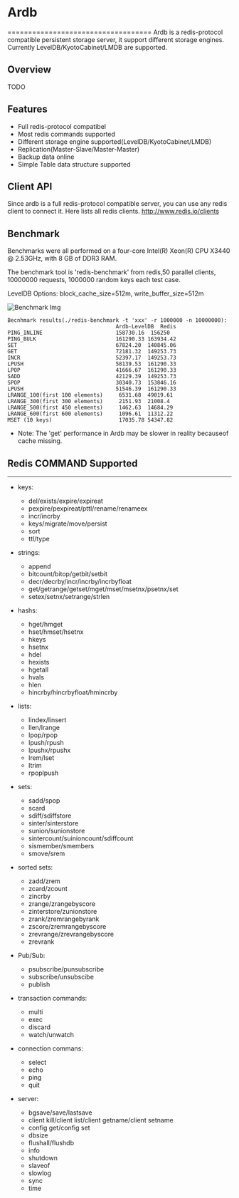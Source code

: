 # Ardb
===================================
Ardb is a redis-protocol compatible persistent storage server, it support different storage engines. Currently LevelDB/KyotoCabinet/LMDB are supported. 

## Overview
TODO

## Features
- Full redis-protocol compatibel
- Most redis commands supported
- Different storage engine supported(LevelDB/KyotoCabinet/LMDB)
- Replication(Master-Slave/Master-Master)
- Backup data online
- Simple Table data structure supported

## Client API
Since ardb is a full redis-protocol compatible server, you can use any redis client to connect it. Here lists all redis clients. <http://www.redis.io/clients>

## Benchmark
Benchmarks were all performed on a four-core Intel(R) Xeon(R) CPU X3440 @ 2.53GHz, with 8 GB of DDR3 RAM.

The benchmark tool is 'redis-benchmark' from redis,50 parallel clients, 10000000 requests, 1000000 random keys each test case.

LevelDB Options: block_cache_size=512m, write_buffer_size=512m

![Benchmark Img](https://raw.github.com/yinqiwen/ardb/master/doc/benchmark.png)

	Becnhmark results(./redis-benchmark -t 'xxx' -r 1000000 -n 10000000):
	                                  Ardb-LevelDB  Redis    PING_INLINE	                      158730.16  156250    PING_BULK	                      161290.33 163934.42    SET	                              67824.20	140845.06    GET	                              72181.32	149253.73    INCR	                          52397.17	149253.73    LPUSH	                          58139.53	161290.33    LPOP	                          41666.67	161290.33    SADD	                          42129.39	149253.73    SPOP	                          30340.73	153846.16    LPUSH	                          51546.39	161290.33    LRANGE_100(first 100 elements)	   6531.68	49019.61    LRANGE_300(first 300 elements)	   2151.93	21008.4    LRANGE_500(first 450 elements)	   1462.63	14684.29    LRANGE_600(first 600 elements)	   1096.61	11312.22    MSET (10 keys)	                   17035.78	54347.82

- Note: The 'get' performance in Ardb may be slower in reality becauseof cache missing.

         

## Redis COMMAND Supported
------------------------------------------
* keys:
  - del/exists/expire/expireat
  - pexpire/pexpireat/pttl/rename/renameex
  - incr/incrby
  - keys/migrate/move/persist
  - sort
  - ttl/type

* strings:
  - append
  - bitcount/bitop/getbit/setbit
  - decr/decrby/incr/incrby/incrbyfloat
  - get/getrange/getset/mget/mset/msetnx/psetnx/set
  - setex/setnx/setrange/strlen

* hashs:
  - hget/hmget
  - hset/hmset/hsetnx
  - hkeys
  - hsetnx
  - hdel
  - hexists
  - hgetall
  - hvals
  - hlen
  - hincrby/hincrbyfloat/hmincrby
  
* lists:
  - lindex/linsert
  - llen/lrange
  - lpop/rpop
  - lpush/rpush
  - lpushx/rpushx
  - lrem/lset
  - ltrim
  - rpoplpush
  
* sets:
  - sadd/spop
  - scard
  - sdiff/sdiffstore
  - sinter/sinterstore
  - sunion/sunionstore
  - sintercount/suinioncount/sdiffcount
  - sismember/smembers
  - smove/srem
  
* sorted sets:
  - zadd/zrem
  - zcard/zcount
  - zincrby
  - zrange/zrangebyscore
  - zinterstore/zunionstore
  - zrank/zremrangebyrank
  - zscore/zremrangebyscore
  - zrevrange/zrevrangebyscore
  - zrevrank
  
* Pub/Sub:
  - psubscribe/punsubscribe
  - subscribe/unsubscibe
  - publish
  
* transaction commands:
  - multi
  - exec
  - discard
  - watch/unwatch

* connection commans:
  - select
  - echo
  - ping
  - quit

* server:
  - bgsave/save/lastsave
  - client kill/client list/client getname/client setname
  - config get/config set
  - dbsize
  - flushall/flushdb
  - info
  - shutdown
  - slaveof
  - slowlog
  - sync
  - time






